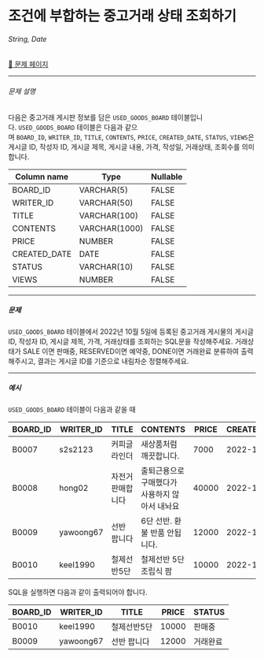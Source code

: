 # 조건에 부합하는 중고거래 상태 조회하기

###### String, Date

[:link: 문제 페이지](https://school.programmers.co.kr/learn/courses/30/lessons/164672)

---

###### 문제 설명

다음은 중고거래 게시판 정보를 담은 `USED_GOODS_BOARD` 테이블입니다. `USED_GOODS_BOARD` 테이블은 다음과 같으며 `BOARD_ID`, `WRITER_ID`, `TITLE`, `CONTENTS`, `PRICE`, `CREATED_DATE`, `STATUS`, `VIEWS`은 게시글 ID, 작성자 ID, 게시글 제목, 게시글 내용, 가격, 작성일, 거래상태, 조회수를 의미합니다.

| Column name  | Type          | Nullable |
| ------------ | ------------- | -------- |
| BOARD_ID     | VARCHAR(5)    | FALSE    |
| WRITER_ID    | VARCHAR(50)   | FALSE    |
| TITLE        | VARCHAR(100)  | FALSE    |
| CONTENTS     | VARCHAR(1000) | FALSE    |
| PRICE        | NUMBER        | FALSE    |
| CREATED_DATE | DATE          | FALSE    |
| STATUS       | VARCHAR(10)   | FALSE    |
| VIEWS        | NUMBER        | FALSE    |

---

##### 문제

`USED_GOODS_BOARD` 테이블에서 2022년 10월 5일에 등록된 중고거래 게시물의 게시글 ID, 작성자 ID, 게시글 제목, 가격, 거래상태를 조회하는 SQL문을 작성해주세요. 거래상태가 SALE 이면 판매중, RESERVED이면 예약중, DONE이면 거래완료 분류하여 출력해주시고, 결과는 게시글 ID를 기준으로 내림차순 정렬해주세요.

---

##### 예시

`USED_GOODS_BOARD` 테이블이 다음과 같을 때

| BOARD_ID | WRITER_ID | TITLE             | CONTENTS                                       | PRICE | CREATED_DATE | STATUS | VIEWS |
| -------- | --------- | ----------------- | ---------------------------------------------- | ----- | ------------ | ------ | ----- |
| B0007    | s2s2123   | 커피글라인더      | 새상품처럼 깨끗합니다.                         | 7000  | 2022-10-04   | DONE   | 210   |
| B0008    | hong02    | 자전거 판매합니다 | 출퇴근용으로 구매했다가 사용하지 않아서 내놔요 | 40000 | 2022-10-04   | SALE   | 301   |
| B0009    | yawoong67 | 선반 팝니다       | 6단 선반. 환불 반품 안됩니다.                  | 12000 | 2022-10-05   | DONE   | 202   |
| B0010    | keel1990  | 철제선반5단       | 철제선반 5단 조립식 팜                         | 10000 | 2022-10-05   | SALE   | 194   |

SQL을 실행하면 다음과 같이 출력되어야 합니다.

| BOARD_ID | WRITER_ID | TITLE       | PRICE | STATUS   |
| -------- | --------- | ----------- | ----- | -------- |
| B0010    | keel1990  | 철제선반5단 | 10000 | 판매중   |
| B0009    | yawoong67 | 선반 팝니다 | 12000 | 거래완료 |
